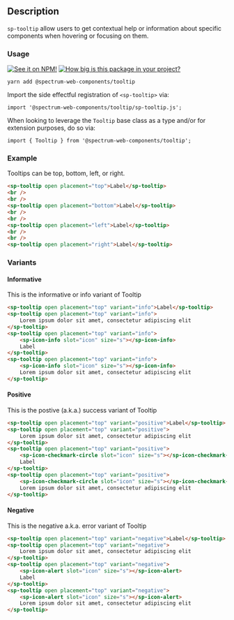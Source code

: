 ## Description

`sp-tooltip` allow users to get contextual help or information about specific components when hovering or focusing on them.

### Usage

[![See it on NPM!](https://img.shields.io/npm/v/@spectrum-web-components/tooltip?style=for-the-badge)](https://www.npmjs.com/package/@spectrum-web-components/tooltip)
[![How big is this package in your project?](https://img.shields.io/bundlephobia/minzip/@spectrum-web-components/tooltip?style=for-the-badge)](https://bundlephobia.com/result?p=@spectrum-web-components/tooltip)

```
yarn add @spectrum-web-components/tooltip
```

Import the side effectful registration of `<sp-tooltip>` via:

```
import '@spectrum-web-components/tooltip/sp-tooltip.js';
```

When looking to leverage the `Tooltip` base class as a type and/or for extension purposes, do so via:

```
import { Tooltip } from '@spectrum-web-components/tooltip';
```

### Example

Tooltips can be top, bottom, left, or right.

```html
<sp-tooltip open placement="top">Label</sp-tooltip>
<br />
<br />
<sp-tooltip open placement="bottom">Label</sp-tooltip>
<br />
<br />
<sp-tooltip open placement="left">Label</sp-tooltip>
<br />
<br />
<sp-tooltip open placement="right">Label</sp-tooltip>
```

### Variants

#### Informative

This is the informative or info variant of Tooltip

```html
<sp-tooltip open placement="top" variant="info">Label</sp-tooltip>
<sp-tooltip open placement="top" variant="info">
    Lorem ipsum dolor sit amet, consectetur adipiscing elit
</sp-tooltip>
<sp-tooltip open placement="top" variant="info">
    <sp-icon-info slot="icon" size="s"></sp-icon-info>
    Label
</sp-tooltip>
<sp-tooltip open placement="top" variant="info">
    <sp-icon-info slot="icon" size="s"></sp-icon-info>
    Lorem ipsum dolor sit amet, consectetur adipiscing elit
</sp-tooltip>
```

#### Positive

This is the postive (a.k.a.) success variant of Tooltip

```html
<sp-tooltip open placement="top" variant="positive">Label</sp-tooltip>
<sp-tooltip open placement="top" variant="positive">
    Lorem ipsum dolor sit amet, consectetur adipiscing elit
</sp-tooltip>
<sp-tooltip open placement="top" variant="positive">
    <sp-icon-checkmark-circle slot="icon" size="s"></sp-icon-checkmark-circle>
    Label
</sp-tooltip>
<sp-tooltip open placement="top" variant="positive">
    <sp-icon-checkmark-circle slot="icon" size="s"></sp-icon-checkmark-circle>
    Lorem ipsum dolor sit amet, consectetur adipiscing elit
</sp-tooltip>
```

#### Negative

This is the negative a.k.a. error variant of Tooltip

```html
<sp-tooltip open placement="top" variant="negative">Label</sp-tooltip>
<sp-tooltip open placement="top" variant="negative">
    Lorem ipsum dolor sit amet, consectetur adipiscing elit
</sp-tooltip>
<sp-tooltip open placement="top" variant="negative">
    <sp-icon-alert slot="icon" size="s"></sp-icon-alert>
    Label
</sp-tooltip>
<sp-tooltip open placement="top" variant="negative">
    <sp-icon-alert slot="icon" size="s"></sp-icon-alert>
    Lorem ipsum dolor sit amet, consectetur adipiscing elit
</sp-tooltip>
```
